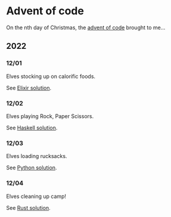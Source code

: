# Advent of code

On the nth day of Christmas, the [advent of code](https://adventofcode.com/) brought to me...

## 2022

### 12/01

Elves stocking up on calorific foods.

See [Elixir solution](./2022/12/01/README.md).

### 12/02

Elves playing Rock, Paper Scissors.

See [Haskell solution](./2022/12/02/README.md).

### 12/03

Elves loading rucksacks.

See [Python solution](./2022/12/03/README.md).

### 12/04

Elves cleaning up camp!

See [Rust solution](./2022/12/04/README.md).
